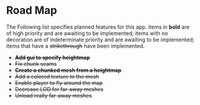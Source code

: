 # Road Map
The Following list specifies planned features for this app. items in **bold**
are of high priority and are awaiting to be implemented; items with no
decoration are of indeterminate priority and are awaiting to be implemented;
items that have a ~~strikethrough~~ have been implemented.

+ ~~**Add gui to specify heightmap**~~
+ ~~Fix chunk seams~~
+ ~~**Create a chunked mesh from a heightmap**~~
+ ~~Add a colored texture to the mesh~~
+ ~~Enable player to fly around the map~~
+ ~~Decrease LOD for far-away meshes~~
+ ~~Unload really far-away meshes~~
